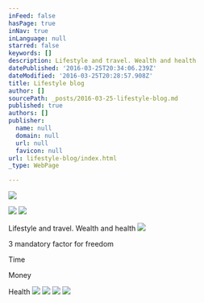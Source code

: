 ```yaml
---
inFeed: false
hasPage: true
inNav: true
inLanguage: null
starred: false
keywords: []
description: Lifestyle and travel. Wealth and health
datePublished: '2016-03-25T20:34:06.239Z'
dateModified: '2016-03-25T20:28:57.908Z'
title: Lifestyle blog
author: []
sourcePath: _posts/2016-03-25-lifestyle-blog.md
published: true
authors: []
publisher:
  name: null
  domain: null
  url: null
  favicon: null
url: lifestyle-blog/index.html
_type: WebPage

---
```

![](https://the-grid-user-content.s3-us-west-2.amazonaws.com/71f0d9ef-21cb-439f-8b20-e3ca643835f5.jpg)

  
![](https://the-grid-user-content.s3-us-west-2.amazonaws.com/9edcf9d2-ba45-4e94-9e1b-71d553e6ff0c.jpg)
![](https://the-grid-user-content.s3-us-west-2.amazonaws.com/257a3228-a5d2-424c-9bb6-76ee5f2589fe.jpg)

Lifestyle and travel. Wealth and health
![](https://the-grid-user-content.s3-us-west-2.amazonaws.com/4c3d1361-fa08-47c5-9b90-cd8ead7404fc.jpg)

3 mandatory factor for freedom

Time

Money 

Health
![](https://the-grid-user-content.s3-us-west-2.amazonaws.com/cf4dffb1-d3c9-4b9b-8f29-526e8b0b0f51.jpg)
![](https://the-grid-user-content.s3-us-west-2.amazonaws.com/2632b32a-197c-4d88-b146-c34094e83744.jpg)
![](https://the-grid-user-content.s3-us-west-2.amazonaws.com/9af6cfec-0cef-4dbc-adfd-38bc7a8e94d0.jpg)
![](https://the-grid-user-content.s3-us-west-2.amazonaws.com/4d44cf0e-4f0d-4479-bff5-960b4df135ca.jpg)